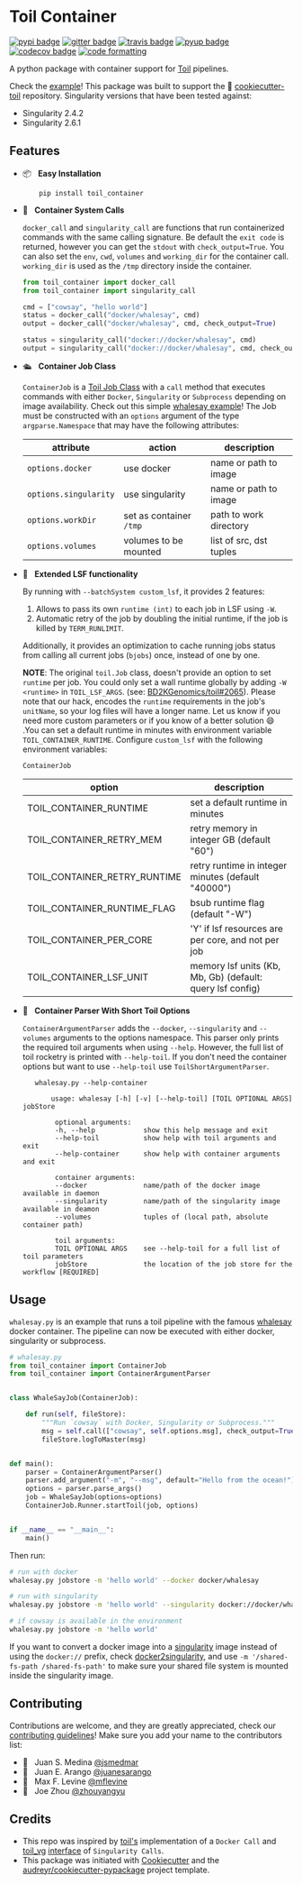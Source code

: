 # Toil Container

[![pypi badge][pypi_badge]][pypi_base]
[![gitter badge][gitter_badge]][gitter_base]
[![travis badge][travis_badge]][travis_base]
[![pyup badge][pyup_badge]][pyup_base]
[![codecov badge][codecov_badge]][codecov_base]
[![code formatting][black_badge]][black_base]

A python package with container support for [Toil] pipelines.

Check the [example](#usage)! This package was built to support the 🍪 [cookiecutter-toil] repository. Singularity versions that have been tested against:

* Singularity 2.4.2
* Singularity 2.6.1

## Features

- 📦 &nbsp; **Easy Installation**

          pip install toil_container

- 🐳 &nbsp; **Container System Calls**

    `docker_call` and `singularity_call` are functions that run containerized commands with the same calling signature. Be default the `exit code` is returned, however you can get the `stdout` with `check_output=True`. You can also set the `env`, `cwd`, `volumes` and `working_dir` for the container call. `working_dir` is used as the `/tmp` directory inside the container.

    ```python
    from toil_container import docker_call
    from toil_container import singularity_call

    cmd = ["cowsay", "hello world"]
    status = docker_call("docker/whalesay", cmd)
    output = docker_call("docker/whalesay", cmd, check_output=True)

    status = singularity_call("docker://docker/whalesay", cmd)
    output = singularity_call("docker://docker/whalesay", cmd, check_output=True)
    ```

- 🛳 &nbsp; **Container Job Class**

    `ContainerJob` is a [Toil Job Class] with a `call` method that executes commands with either `Docker`, `Singularity` or `Subprocess` depending on image availability. Check out this simple [whalesay example](#usage)! The Job must be constructed with an `options` argument of the type `argparse.Namespace` that may have the following attributes:

    | attribute             | action                  | description             |
    | --------------------- | ----------------------- | ----------------------- |
    | `options.docker`      | use docker              | name or path to image   |
    | `options.singularity` | use singularity         | name or path to image   |
    | `options.workDir`     | set as container `/tmp` | path to work directory  |
    | `options.volumes`     | volumes to be mounted   | list of src, dst tuples |

- 🔌 &nbsp; **Extended LSF functionality**

    By running with `--batchSystem custom_lsf`, it provides 2 features:

    1. Allows to pass its own `runtime (int)` to each job in LSF using `-W`.
    2. Automatic retry of the job by doubling the initial runtime, if the job is killed by `TERM_RUNLIMIT`.

    Additionally, it provides an optimization to cache running jobs status from calling all current jobs (`bjobs`) once, instead of one by one.

    <a id="custom-lsf-support">**NOTE**</a>: The original `toil.Job` class, doesn't provide an option to set `runtime` per job. You could only set a wall runtime globally by adding `-W <runtime>` in `TOIL_LSF_ARGS`. (see:
    [BD2KGenomics/toil#2065]). Please note that our hack, encodes the `runtime` requirements in the job's `unitName`, so your log files will have a longer name. Let us know if you need more custom parameters or if you know of a better solution 😄 .You can set a default runtime in minutes with environment variable `TOIL_CONTAINER_RUNTIME`. Configure `custom_lsf` with the following environment variables:

     `ContainerJob`

    | option                       | description                                        |
    | ---------------------------- | -------------------------------------------------- |
    | TOIL_CONTAINER_RUNTIME       | set a default runtime in minutes                   |
    | TOIL_CONTAINER_RETRY_MEM     | retry memory in integer GB (default "60")          |
    | TOIL_CONTAINER_RETRY_RUNTIME | retry runtime in integer minutes (default "40000") |
    | TOIL_CONTAINER_RUNTIME_FLAG  | bsub runtime flag (default "-W")                   |
    | TOIL_CONTAINER_PER_CORE      | 'Y' if lsf resources are per core, and not per job |
    | TOIL_CONTAINER_LSF_UNIT      | memory lsf units (Kb, Mb, Gb) (default: query lsf config) |

- 📘 &nbsp; **Container Parser With Short Toil Options**

    `ContainerArgumentParser` adds the `--docker`, `--singularity` and `--volumes` arguments to the options namespace. This parser only prints the required toil arguments when using `--help`. However, the full list of toil rocketry is printed with `--help-toil`. If you don't need the container options but want to use `--help-toil` use `ToilShortArgumentParser`.

         whalesay.py --help-container

             usage: whalesay [-h] [-v] [--help-toil] [TOIL OPTIONAL ARGS] jobStore

              optional arguments:
              -h, --help            show this help message and exit
              --help-toil           show help with toil arguments and exit
              --help-container      show help with container arguments and exit

              container arguments:
              --docker              name/path of the docker image available in daemon
              --singularity         name/path of the singularity image available in deamon
              --volumes             tuples of (local path, absolute container path)

              toil arguments:
              TOIL OPTIONAL ARGS    see --help-toil for a full list of toil parameters
              jobStore              the location of the job store for the workflow [REQUIRED]

## Usage

`whalesay.py` is an example that runs a toil pipeline with the famous [whalesay] docker container. The pipeline can now be executed with either docker, singularity or subprocess.

```python
# whalesay.py
from toil_container import ContainerJob
from toil_container import ContainerArgumentParser


class WhaleSayJob(ContainerJob):

    def run(self, fileStore):
        """Run `cowsay` with Docker, Singularity or Subprocess."""
        msg = self.call(["cowsay", self.options.msg], check_output=True)
        fileStore.logToMaster(msg)


def main():
    parser = ContainerArgumentParser()
    parser.add_argument("-m", "--msg", default="Hello from the ocean!")
    options = parser.parse_args()
    job = WhaleSayJob(options=options)
    ContainerJob.Runner.startToil(job, options)


if __name__ == "__main__":
    main()
```

Then run:

```bash
# run with docker
whalesay.py jobstore -m 'hello world' --docker docker/whalesay

# run with singularity
whalesay.py jobstore -m 'hello world' --singularity docker://docker/whalesay

# if cowsay is available in the environment
whalesay.py jobstore -m 'hello world'
```

If you want to convert a docker image into a [singularity] image instead of using the `docker://` prefix, check [docker2singularity], and use `-m '/shared-fs-path /shared-fs-path'` to make sure your shared file system is mounted inside the singularity image.

## Contributing

Contributions are welcome, and they are greatly appreciated, check our [contributing guidelines](.github/CONTRIBUTING.md)! Make sure you add your name to the contributors list:

- 🐋 &nbsp; Juan S. Medina [@jsmedmar](https://github.com/jsmedmar)
- 🐴 &nbsp; Juan E. Arango [@juanesarango](https://github.com/juanesarango)
- 🐒 &nbsp; Max F. Levine [@mflevine](https://github.com/mflevine)
- 🐼 &nbsp; Joe Zhou [@zhouyangyu](https://github.com/zhouyangyu)

## Credits

- This repo was inspired by [toil's][toil_docker] implementation of a `Docker Call` and [toil_vg] [interface][singularity_pr] of `Singularity Calls`.
- This package was initiated with [Cookiecutter] and the [audreyr/cookiecutter-pypackage] project template.

<!-- References -->

[audreyr/cookiecutter-pypackage]: https://github.com/audreyr/cookiecutter-pypackage
[bd2kgenomics/toil#2065]: https://github.com/BD2KGenomics/toil/issues/2065
[cookiecutter-toil]: https://github.com/papaemmelab/cookiecutter-toil
[cookiecutter]: https://github.com/audreyr/cookiecutter
[docker2singularity]: https://github.com/singularityware/docker2singularity
[singularity_pr]: https://github.com/BD2KGenomics/toil/pull/1805
[singularity]: http://singularity.lbl.gov/
[toil job class]: http://toil.readthedocs.io/en/latest/developingWorkflows/toilAPI.html#toil.job.Job
[toil_docker]: https://github.com/BD2KGenomics/toil/blob/master/src/toil/lib/docker.py
[toil_vg]: https://github.com/vgteam/toil-vg
[toil]: http://toil.readthedocs.io/
[whalesay]: https://hub.docker.com/r/docker/whalesay/

<!-- Badges -->

[codecov_badge]: https://codecov.io/gh/papaemmelab/toil_container/branch/master/graph/badge.svg
[codecov_base]: https://codecov.io/gh/papaemmelab/toil_container
[gitter_badge]: https://badges.gitter.im/papaemmelab/toil_container/Lobby.svg
[gitter_base]: https://gitter.im/toil_container
[pypi_badge]: https://img.shields.io/pypi/v/toil_container.svg
[pypi_base]: https://pypi.python.org/pypi/toil_container
[pyup_badge]: https://pyup.io/repos/github/papaemmelab/toil_container/shield.svg
[pyup_base]: https://pyup.io/repos/github/papaemmelab/toil_container/
[travis_badge]: https://app.travis-ci.com/papaemmelab/toil_container.svg?branch=master
[travis_base]: https://app.travis-ci.com/papaemmelab/toil_container
[black_badge]: https://img.shields.io/badge/code%20style-black-000000.svg
[black_base]: https://github.com/ambv/black
